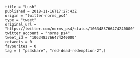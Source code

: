 ```
title = "Lush"
published = 2018-11-16T17:27:43Z
origin = "twitter-norms_ps4"
type = "tweet"
original_url = "https://twitter.com/norms_ps4/status/1063483766474240000"
twitter_account = "norms_ps4"
tweet_id = "1063483766474240000"
retweets = 0
favourites = 0
tag = [ "ps4share", "red-dead-redemption-2",]
```

<p class='image'><img src='https://mnf.m17s.net/2018/11/16/DsJA2P7WwAAVICf.jpg' alt=''></p>

